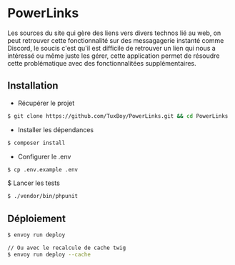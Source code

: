 # PowerLinks

Les sources du site qui gère des liens vers divers technos lié au web, on peut retrouver cette fonctionnalité sur des messagagerie instanté comme Discord, le soucis c'est qu'il est difficile de retrouver un lien qui nous a intéressé ou même juste les gérer, cette application permet de résoudre cette problématique avec des fonctionnalitées supplémentaires.

## Installation

* Récupérer le projet

```bash
$ git clone https://github.com/TuxBoy/PowerLinks.git && cd PowerLinks
```

* Installer les dépendances

```bash
$ composer install
```

* Configurer le .env

```bash
$ cp .env.example .env
```

$ Lancer les tests

```bash
$ ./vendor/bin/phpunit
```

## Déploiement

```bash
$ envoy run deploy

// Ou avec le recalcule de cache twig
$ envoy run deploy --cache

```
